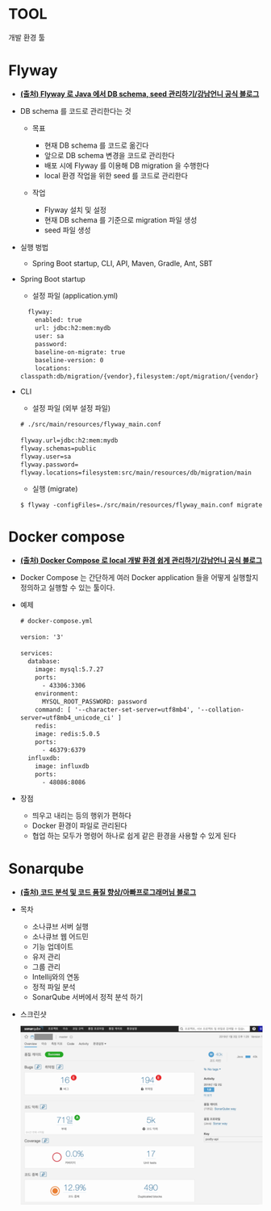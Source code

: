 TOOL
=====

개발 환경 툴

Flyway
=====

- [**(출처) Flyway 로 Java 에서 DB schema, seed 관리하기/강남언니 공식 블로그**](https://blog.gangnamunni.com/post/introducing-flyway)

- DB schema 를 코드로 관리한다는 것
   - 목표
      - 현재 DB schema 를 코드로 옮긴다
      - 앞으로 DB schema 변경을 코드로 관리한다
      - 배포 시에 Flyway 를 이용해 DB migration 을 수행한다
      - local 환경 작업을 위한 seed 를 코드로 관리한다

   - 작업
      - Flyway 설치 및 설정
      - 현재 DB schema 를 기준으로 migration 파일 생성
      - seed 파일 생성

- 실행 벙법
   - Spring Boot startup, CLI, API, Maven, Gradle, Ant, SBT


- Spring Boot startup
   - 설정 파일 (application.yml)

	```
	  flyway:
	    enabled: true
	    url: jdbc:h2:mem:mydb
	    user: sa
	    password:
	    baseline-on-migrate: true
	    baseline-version: 0
	    locations: classpath:db/migration/{vendor},filesystem:/opt/migration/{vendor}
	```

- CLI
   - 설정 파일 (외부 설정 파일)

	```
	# ./src/main/resources/flyway_main.conf
	
	flyway.url=jdbc:h2:mem:mydb
	flyway.schemas=public
	flyway.user=sa
	flyway.password=
	flyway.locations=filesystem:src/main/resources/db/migration/main
	```

   - 실행 (migrate)

	```
	$ flyway -configFiles=./src/main/resources/flyway_main.conf migrate
	```

Docker compose
=====

- [**(출처) Docker Compose 로 local 개발 환경 쉽게 관리하기/강남언니 공식 블로그**](https://blog.gangnamunni.com/post/docker-compose-for-local-env)
      
- Docker Compose 는 간단하게 여러 Docker application 들을 어떻게 실행할지 정의하고 실행할 수 있는 툴이다.

- 예제

	```
	# docker-compose.yml
	
	version: '3'
	
	services:
	  database:
	    image: mysql:5.7.27
	    ports:
	      - 43306:3306
	    environment:
	      MYSQL_ROOT_PASSWORD: password
	    command: [ '--character-set-server=utf8mb4', '--collation-server=utf8mb4_unicode_ci' ]
		redis:
	    image: redis:5.0.5
	    ports:
	      - 46379:6379
	  influxdb:
	    image: influxdb
	    ports:
	      - 48086:8086
	```

- 장점
   - 띄우고 내리는 등의 행위가 편하다
   - Docker 환경이 파일로 관리된다
   - 협업 하는 모두가 명령어 하나로 쉽게 같은 환경을 사용할 수 있게 된다

Sonarqube
=====

- [**(출처) 코드 분석 및 코드 품질 향상/아빠프로그래머님 블로그**](https://daddyprogrammer.org/post/817/sonarqube-analysis-intergrated-intellij/)

- 목차

   - 소나큐브 서버 실행
   - 소나큐브 웹 어드민
   - 기능 업데이트
   - 유저 관리
   - 그룹 관리
   - Intellij와의 연동
   - 정적 파일 분석
   - SonarQube 서버에서 정적 분석 하기

- 스크린샷
   
   <img title="Sonarqube" src="./images/sonarQube_screenshot.png" alt="Sonarqube" width="800px">
